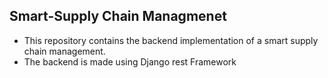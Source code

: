 ## Smart-Supply Chain Managmenet
- This repository contains the backend implementation of a smart supply chain management.
- The backend is made using Django rest Framework
